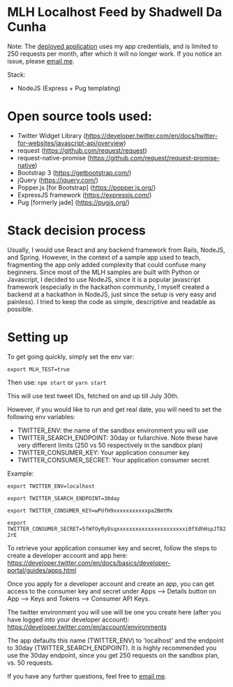# MLH Localhost Feed by Shadwell Da Cunha

Note: The [deployed application](https://mlh-localhost-feed.herokuapp.com) uses my app credentials, and is limited
to 250 requests per month, after which it will no longer work. If you notice an issue, please [email me](emailto:contact@sdacunha.com).


Stack:
- NodeJS (Express + Pug templating)

# Open source tools used:
- Twitter Widget Library (https://developer.twitter.com/en/docs/twitter-for-websites/javascript-api/overview)
- request (https://github.com/request/request)
- request-native-promise (https://github.com/request/request-promise-native)
- Bootstrap 3 (https://getbootstrap.com/)
- jQuery (https://jquery.com/)
- Popper.js [for Bootstrap] (https://popper.js.org/)
- ExpressJS framework (https://expressjs.com/)
- Pug [formerly jade] (https://pugjs.org/)

# Stack decision process
Usually, I would use React and any backend framework from Rails, NodeJS, and Spring. However, in the context of a 
sample app used to teach, fragmenting the app only added complexity that could confuse many beginners. 
Since most of the MLH samples are built with Python or Javascript, I decided to use NodeJS, since it is a popular javascript framework (especially in the hackathon community, I myself created a backend at a hackathon in NodeJS, just since the setup is 
very easy and painless). I tried to keep the code as simple, descriptive and readable as possible.

# Setting up
To get going quickly, simply set the env var:

``export MLH_TEST=true``

Then use:
``npm start`` or ``yarn start``

This will use test tweet IDs, fetched on and up till July 30th.

However, if you would like to run and get real date, you will need to set the following env variables:
- TWITTER_ENV: the name of the sandbox environment you will use
- TWITTER_SEARCH_ENDPOINT: 30day or fullarchive. Note these have very different limits (250 vs 50 respectively in the sandbox plan)
- TWITTER_CONSUMER_KEY: Your application consumer key
- TWITTER_CONSUMER_SECRET: Your application consumer secret

Example:

``export TWITTER_ENV=localhost``

``export TWITTER_SEARCH_ENDPOINT=30day``

``export TWITTER_CONSUMER_KEY=wPUfH9xxxxxxxxxxxpa2BmtMx``

``export TWITTER_CONSUMER_SECRET=5fWfOyRy8sqxxxxxxxxxxxxxxxxxxxxxxi0fXdhHspJT822rE``

To retrieve your application consumer key and secret, follow the steps to create a developer account and app here:
https://developer.twitter.com/en/docs/basics/developer-portal/guides/apps.html

Once you apply for a developer account and create an app, you can get access to the consumer key and secret under Apps -->
Details button on App --> Keys and Tokens --> Consumer API Keys.

The twitter environment you will use will be one you create here (after you have logged into your developer account):
https://developer.twitter.com/en/account/environments 

The app defaults this name (TWITTER_ENV) to 'localhost' and the endpoint to 30day (TWITTER_SEARCH_ENDPOINT). It is highly recommended
you use the 30day endpoint, since you get 250 requests on the sandbox plan, vs. 50 requests.

If you have any further questions, feel free to [email me](emailto:contact@sdacunha.com).
